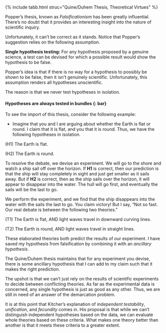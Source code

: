 {% include tabb.html struc="Quine/Duhem Thesis, Theoretical Virtues" %}

<div id="quine-duhem-thesis" class="ui-body ui-body-a" markdown="1">

Popper’s thesis, known as *Falsificationism* has been greatly influential. There’s no doubt that it provides an interesting insight into the nature of scientific inquiry. 

Unfortunately, it can’t be correct as it stands. Notice that Popper’s suggestion relies on the following assumption.

**Single hypothesis testing:** For any hypothesis proposed by a genuine science, a test can be devised for which a possible result would show the hypothesis to be false.

Popper’s idea is that if there is no way for a hypothesis to possibly be shown to be false, then it isn’t genuinely scientific. Unfortunately, this assumption renders all hypotheses unscientific. 

The reason is that we never test hypotheses in isolation.

#### Hypotheses are always tested in bundles {: bar}

To see the import of this thesis, consider the following example:

+ Imagine that you and I are arguing about whether the Earth is flat or round. I claim that it is flat, and you that it is round. Thus, we have the following hypotheses in isolation.

(H1) The Earth is flat.

(H2) The Earth is round.

To resolve the debate, we devise an experiment. We will go to the shore and watch a ship sail off over the horizon. If **H1** is correct, then our prediction is that the ship will stay completely in sight and just get smaller as it sails away. But if **H2** is correct, then as the ship sails over the horizon, it will appear to disappear into the water. The hull will go first, and eventually the sails will be the last to go.

We perform the experiment, and we find that the ship disappears into the water with the sails the last to go. You claim victory! But I say, “Not so fast. Our real debate is between the following two theories.”

(T1) The Earth is flat, AND light waves travel in downward curving lines.

(T2) The Earth is round, AND light waves travel in straight lines.

These elaborated theories both predict the results of our experiment. I have saved my hypothesis from falsification by combining it with an *ancillary hypothesis*. 

The Quine/Duhem thesis maintains that for any experiment you devise, there is some
ancillary hypothesis that I can add to my claim such that it makes the right prediction.

</div>

<div id="theoretical-virtues" class="ui-body ui-body-a" markdown="1">

The upshot is that we can’t just rely on the results of scientific experiments to decide between conflicting theories. As far as the experimental data is concerned, any single hypothesis is just as good as any other. Thus, we are still in need of an answer of the
demarcation problem.

It is at this point that Kitcher’s explanation of *independent testability*, *unification*, and *fecundity* comes in. His proposal is that while we can’t distinguish independent hypotheses based on the data, we can evaluate whole theories based on these criteria. What makes one theory better than another is that it meets these criteria to a greater extent.

</div>

</div>
